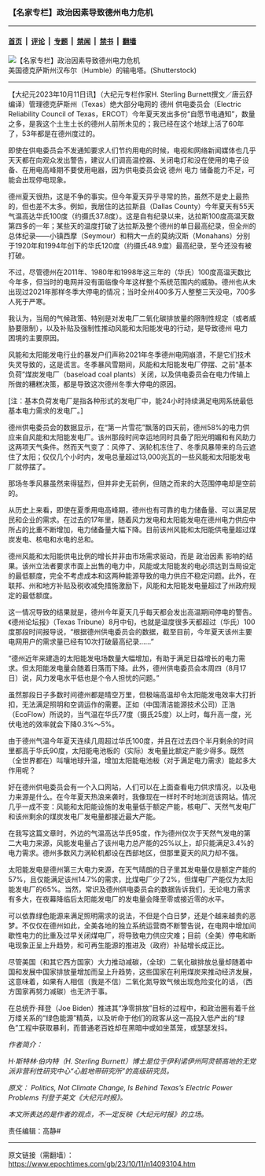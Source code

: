 ### 【名家专栏】政治因素导致德州电力危机

---

#### [首页](../../../..?n14093104) &nbsp;|&nbsp; [评论](../../../../../epoch-comment?n14093104) &nbsp;|&nbsp; [专题](../../../../../epoch-special?n14093104) &nbsp;|&nbsp; [禁闻](../../../../../epoch-news?n14093104) &nbsp;|&nbsp; [禁书](../../../../../books?n14093104) &nbsp;|&nbsp; [翻墙](https://github.com/gfw-breaker/nogfw/blob/master/README.md?n14093104)


<div><img alt="【名家专栏】政治因素导致德州电力危机" class="attachment-djy_600_400 size-djy_600_400 wp-post-image" src="https://i.epochtimes.com/assets/uploads/2023/10/id14093105-shutterstock_663750247-600x400.jpg"/>
<div class="caption">
 美国德克萨斯州汉布尔（Humble）的输电塔。(Shutterstock)
</div></div><hr/><div class="post_content" id="artbody" itemprop="articleBody">
 <!-- article content begin -->
 <p>
  【大纪元2023年10月11日讯】（大纪元专栏作家H. Sterling Burnett撰文／唐云舒编译）管理德克萨斯州（Texas）绝大部分电网的
  <ok href="https://www.epochtimes.com/gb/tag/%E5%BE%B7%E5%B7%9E.html">
   德州
  </ok>
  供电委员会（Electric Reliability Council of Texas，ERCOT）今年夏天发出多份“自愿节电通知”，数量之多，是我这个土生土长的德州人前所未见的；我已经在这个地球上活了60年了，53年都是在德州度过的。
 </p>
 <p>
  即使在供电委员会不发通知要求人们节约用电的时候，电视和网络新闻媒体也几乎天天都在向观众发出警告，建议人们调高温控器、关闭电灯和没在使用的电子设备、在用电高峰期不要使用电器，因为供电委员会说
  <ok href="https://www.epochtimes.com/gb/tag/%E5%BE%B7%E5%B7%9E.html">
   德州
  </ok>
  <ok href="https://www.epochtimes.com/gb/tag/%E7%94%B5%E5%8A%9B.html">
   电力
  </ok>
  储备能力不足，可能会出现停电现象。
 </p>
 <p>
  德州夏天很热，这是不争的事实。但今年夏天异乎寻常的热，虽然不是史上最热的，但也差不太多。例如，我居住的达拉斯县（Dallas County）今年夏天有55天气温高达华氏100度（约摄氏37.8度）。这是自有纪录以来，达拉斯100度高温天数第四多的一年；某些天的温度打破了达拉斯及整个德州的单日最高纪录，但全州的总体纪录——小镇西摩（Seymour）和稍大一点的莫纳汉斯（Monahans）分别于1920年和1994年创下的华氏120度（约摄氏48.9度）最高纪录，至今还没有被打破。
 </p>
 <p>
  不过，尽管德州在2011年、1980年和1998年这三年的（华氏）100度高温天数比今年多，但当时的电网并没有面临像今年这样整个系统范围内的威胁。德州也从未出现过2021年那样冬季大停电的情况；当时全州400多万人整整三天没电，700多人死于严寒。
 </p>
 <p>
  我认为，当局的气候政策、特别是对发电厂二氧化碳排放量的限制性规定（或者威胁要限制），以及补贴及强制性推动风能和太阳能发电的行动，是导致德州
  <ok href="https://www.epochtimes.com/gb/tag/%E7%94%B5%E5%8A%9B.html">
   电力
  </ok>
  困境的主要原因。
 </p>
 <p>
  风能和太阳能发电行业的暴发户们声称2021年冬季德州电网崩溃，不是它们技术失灵导致的，这是谎言。冬季暴风雪期间，风能和太阳能发电厂停摆、之前“基本负荷”煤炭发电厂（baseload coal plants）关闭，以及供电委员会在电力传输上所做的糟糕决策，都是导致这次德州冬季大停电的原因。
 </p>
 <p>
  [注：基本负荷发电厂是指各种形式的发电厂中，能24小时持续满足电网系统最低基本电力需求的发电厂。]
 </p>
 <p>
  德州供电委员会的数据显示，在“第一片雪花”飘落的四天前，德州58%的电力供应来自风能和太阳能发电厂。该州那段时间幸运地同时具备了阳光明媚和有风助力这两项天气条件。然而天气变了：风停了、涡轮机冻住了、冬季风暴带来的乌云遮住了太阳；仅仅几个小时内，发电总量超过13,000兆瓦的一些风能和太阳能发电厂就停摆了。
 </p>
 <p>
  那场冬季风暴虽然来得猛烈，但并非史无前例，但随之而来的大范围停电却是空前的。
 </p>
 <p>
  从历史上来看，即使在夏季用电高峰期，德州也有可靠的电力储备量、可以满足居民和企业的需求。在过去的17年里，随着风力发电和太阳能发电在德州电力供应中所占的比重不断增加，电力储备量大幅下降。目前该州风能和太阳能供电量超过煤炭发电、核电和水电的总和。
 </p>
 <p>
  德州风能和太阳能供电比例的增长并非由市场需求驱动，而是
  <ok href="https://www.epochtimes.com/gb/tag/%E6%94%BF%E6%B2%BB%E5%9B%A0%E7%B4%A0.html">
   政治因素
  </ok>
  影响的结果。该州立法者要求市面上出售的电力中，风能或太阳能发的电必须达到当局设定的最低额度，完全不考虑成本和这两种能源导致的电力供应不稳定问题。此外，在联邦、州和地方补贴及税收减免措施激励下，风能和太阳能发电量超过了州政府规定的最低额度。
 </p>
 <p>
  这一情况导致的结果就是，德州今年夏天几乎每天都会发出高温期间停电的警告。《德州论坛报》（Texas Tribune）8月中旬，也就是温度很多天都超过（华氏）100度那段时间报导说，“根据德州供电委员会的数据，截至目前，今年夏天该州主要电网用户的需求量已经有10次打破最高纪录……”
 </p>
 <p>
  “德州近年来建造的太阳能发电场数量大幅增加，有助于满足日益增长的电力需求。但太阳能发电量会随着日落而下降。此外，德州供电委员会本周四（8月17日）说，风力发电水平低也是个令人担忧的问题。”
 </p>
 <p>
  虽然那段日子多数时间德州都是晴空万里，但极端高温却令太阳能发电效率大打折扣，无法满足照明和空调运作的需要。正如（中国清洁能源技术公司）正浩（EcoFlow）所说的，当气温在华氏77度（摄氏25度）以上时，每升高一度，光伏电池的效率就会下降0.3%～5%。
 </p>
 <p>
  由于德州气温今年夏天连续几周超过华氏100度，并且在过去四个半月剩余的时间里都高于华氏90度，太阳能电池板的（实际）发电量比额定产能少得多。既然（全世界都在）叫嚷地球升温，增加太阳能电池板（对于满足电力需求）能起多大作用呢？
 </p>
 <p>
  好在德州供电委员会有一个入口网站，人们可以在上面查看电力供求情况，以及电力来源是什么。在今年夏天热浪来袭时，我像现在一样时不时地浏览该网站。情况几乎一成不变：风能和太阳能设施的发电量低于额定产能，核电厂、天然气发电厂和该州剩余的煤炭发电厂发电量都接近最大产能。
 </p>
 <p>
  在我写这篇文章时，外边的气温高达华氏95度，作为德州仅次于天然气发电的第二大电力来源，风能发电量占了该州电力总产能的25%以上，却只能满足3.4%的电力需求。德州多数风力涡轮机都设在西部地区，但那里夏天的风力却不强。
 </p>
 <p>
  太阳能发电是德州第三大电力来源，在天气晴朗的日子里其发电量仅是额定产能的57%，且仅能满足该州14.7%的需求，比煤电厂少了2%，但煤电厂产能仅为太阳能发电厂的65%。当然，常识及德州供电委员会的数据告诉我们，无论电力需求有多大，在夜幕降临后太阳能发电厂的发电量会降至零或接近零的水平。
 </p>
 <p>
  可以依靠绿色能源来满足照明需求的说法，不但是个白日梦，还是个越来越贵的恶梦。不仅仅在德州如此，全美各地的独立系统运营商不断警告说，在电网中增加间歇性电力的比重及过早关闭煤电厂，将导致电力供应灾难；目前（全美）停电和断电现象正呈上升趋势，和可再生能源的推进及（政府）补贴增长成正比。
 </p>
 <p>
  尽管美国（和其它西方国家）大力推动减碳，（全球）二氧化碳排放总量却随着中国和发展中国家排放量增加而呈上升趋势，这些国家在利用煤炭来推动经济发展，这意味着，如果有人相信（我是不信）二氧化氮导致气候出现危险变化的话，（西方国家再努力减碳）也无济于事。
 </p>
 <p>
  在总统乔‧拜登（Joe Biden）推进其“净零排放”目标的过程中，和政治圈有着千丝万缕关系的“绿色能源”精英，以及听命于他们的政客从这一高投入低产出的“绿色”工程中获取暴利，而普通老百姓却在黑暗中或如坐蒸笼，或瑟瑟发抖。
 </p>
 <p>
  <em>
   作者简介：
  </em>
 </p>
 <p>
  <em>
   H‧斯特林‧伯内特（H. Sterling Burnett）博士是位于伊利诺伊州阿灵顿高地的无党派非营利性研究中心“心脏地带研究所”的高级研究员。
  </em>
 </p>
 <p>
  <em>
   原文：
   <ok href="https://www.theepochtimes.com/opinion/politics-not-climate-change-is-behind-texass-electric-power-problems-5503252">
    Politics, Not Climate Change, Is Behind Texas’s Electric Power Problems
   </ok>
   刊登于英文《大纪元时报》。
  </em>
 </p>
 <p>
  <em>
   本文所表达的是作者的观点，不一定反映《大纪元时报》的立场。
  </em>
 </p>
 <p>
  责任编辑：高静#
 </p>
 <!-- article content end -->
 <div id="below_article_ad">
 </div>
</div>


---

原文链接（需翻墙）：https://www.epochtimes.com/gb/23/10/11/n14093104.htm